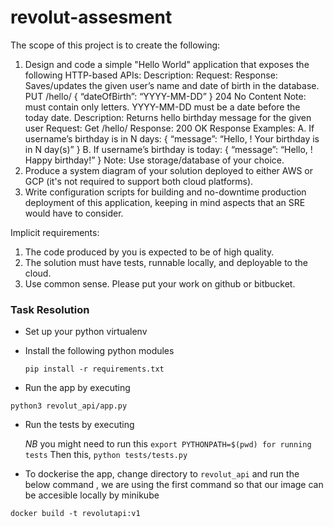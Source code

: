 # revolut-assesment
The scope of this project is to create the following:

1. Design and code a simple "Hello World" application that exposes the following HTTP-based APIs:
 Description: Request: Response:
Saves/updates the given user’s name and date of birth in the database.
PUT /hello/<username> { “dateOfBirth”: “YYYY-MM-DD” } 204 No Content
Note:
<username> must contain only letters. YYYY-MM-DD must be a date before the today date.
Description: Returns hello birthday message for the given user Request: Get /hello/<username>
Response: 200 OK
Response Examples:
A. If username’s birthday is in N days:
{ “message”: “Hello, <username>! Your birthday is in N day(s)”
}
B. If username’s birthday is today:
{ “message”: “Hello, <username>! Happy birthday!” }
Note: Use storage/database of your choice.
2. Produce a system diagram of your solution deployed to either AWS or GCP (it's not
required to support both cloud platforms).
3. Write configuration scripts for building and no-downtime production deployment of this application, keeping in mind aspects that an SRE would have to consider.

 Implicit requirements:
1. The code produced by you is expected to be of high quality.
2. The solution must have tests, runnable locally, and deployable to the cloud.
3. Use common sense.
Please put your work on github or bitbucket.


### Task Resolution

- Set up your python virtualenv

- Install the following python modules

  `pip install -r requirements.txt`

 - Run the app by executing

  `python3 revolut_api/app.py`
  
- Run the tests by executing
  
  *NB*  you might need to run this 
 `export PYTHONPATH=$(pwd) for running tests`
 Then this, `python tests/tests.py`


 - To dockerise the app, change directory to `revolut_api` and run the below command , we are using the first command so that our image can be accesible locally by minikube

`docker build -t revolutapi:v1`

 






